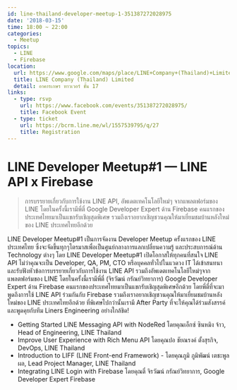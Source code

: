```yaml
---
id: line-thailand-developer-meetup-1-351387272028975
date: '2018-03-15'
time: 18:00 ~ 22:00
categories:
  - Meetup
topics:
  - LINE
  - Firebase
location:
  url: https://www.google.com/maps/place/LINE+Company+(Thailand)+Limited/@13.7449798,100.540875,15z/data=!4m5!3m4!1s0x0:0xe78fd892cbc54c4a!8m2!3d13.7449798!4d100.540875?sa=X&ved=0ahUKEwizw5aV48nZAhXKQo8KHQ_ND1UQ_BIItQEwCg
  title: LINE Company (Thailand) Limited
  detail: อาคารเกษร ทาวเวอร์ ชั้น 17
links:
  - type: rsvp
    url: https://www.facebook.com/events/351387272028975/
    title: Facebook Event
  - type: ticket
    url: https://bcrm.line.me/wl/1557539795/q/27
    title: Registration
---
```


# LINE Developer Meetup#1 — LINE API x Firebase

> การบรรยายเกี่ยวกับการใช้งาน LINE API, อัพเดตเทคโนโลยีใหม่ๆ จากแพลตฟอร์มของ LINE โดยในครั้งนี้เรามีพี่ตี๋ Google Developer Expert ด้าน Firebase คนแรกของประเทศไทยมาเป็นแขกรับเชิญสุดพิเศษ รวมถึงเราอยากเชิญชวนคุณให้มาเยี่ยมชมบ้านหลังใหม่ของ LINE ประเทศไทยอีกด้วย

LINE Developer Meetup#1 เป็นการจัดงาน Developer Meetup ครั้งแรกของ LINE ประเทศไทย ซึ่งจะจัดขึ้นทุกๆไตรมาสเพื่อเป็นศูนย์กลางการแลกเปลี่ยนความรู้ และประสบการณ์ด้าน Technology ต่างๆ โดย LINE Developer Meetup#1 เปิดโอกาสให้ทุกคนที่สนใจ LINE API ไม่ว่าคุณจะเป็น Developer, QA, PM, CTO หรือบุคคลทั่วไปในแวดวง IT ได้เข้าสนทนาและรับฟังหัวข้อการบรรยายเกี่ยวกับการใช้งาน LINE API รวมถึงอัพเดตเทคโนโลยีใหม่ๆจากแพลตฟอร์มของ LINE โดยในครั้งนี้เรามีพี่ตี๋ (จิรวัฒน์ กรัณย์วิทยาการ) Google Developer Expert ด้าน Firebase คนแรกของประเทศไทยมาเป็นแขกรับเชิญสุดพิเศษอีกด้วย โดยพี่ตี๋ที่จะมาพูดถึงการใช้ LINE API ร่วมกันกับ Firebase รวมถึงเราอยากเชิญชวนคุณให้มาเยี่ยมชมบ้านหลังใหม่ของ LINE ประเทศไทยอีกด้วย ที่พิเศษไปกว่านั้นเรามี After Party ที่จะให้คุณได้ร่วมสังสรรค์และพูดคุยกับทีม Liners Engineering อย่างใกล้ชิด!

- Getting Started LINE Messaging API with NodeRed โดยคุณเอ็กซ์ ซินหมิง จ้าว, Head of Engineering, LINE Thailand
- Improve User Experience with Rich Menu API โดยคุณปอ ชัยณรงค์ ตั้งสุรกิจ, DevOps, LINE Thailand
- Introduction to LIFF (LINE Front-end Framework) - โดยคุณภูมิ ภูมิพัฒน์ เตชะพูลผล, Lead Project Manager, LINE Thailand
- Integrating LINE Login with Firebase โดยคุณตี๋ จิรวัฒน์ กรัณย์วิทยาการ, Google Developer Expert Firebase 
